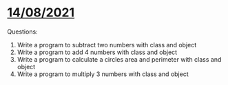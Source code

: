# [14/08/2021](./asg/asg-14082021.md)

Questions:
1. Write a program to subtract two numbers with class and object
1. Write a program to add 4 numbers with class and object
1. Write a program to calculate a circles area and perimeter with class and object
1. Write a program to multiply 3 numbers with class and object
